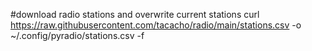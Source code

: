 #download radio stations and overwrite current stations
    curl https://raw.githubusercontent.com/tacacho/radio/main/stations.csv -o ~/.config/pyradio/stations.csv -f
